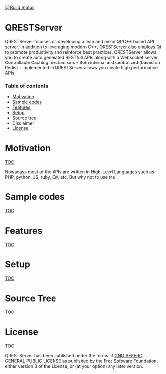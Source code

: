 [![Build Status](https://travis-ci.org/Targoman/QRESTServer.svg?branch=master)](https://travis-ci.org/Targoman/QRESTServer)

# QRESTServer

 QRESTServer focuses on developing a lean and mean Qt/C++ based API server.
 In addition to leveraging modern C++, QRESTServer also employs Qt to promote productivity and reinforce best practices.
 QRESTServer allows you to create auto generated RESTfull APIs along with a Websocket server.
 Controllable Caching mechanisms - Both internal and centralized (based on Redis) - implemented in QRESTServer allows you create high performance APIs.

 ### Table of contents
- [Motivation](#motivation)
- [Sample codes](#sample-codes)
- [Features](#features)
- [Setup](#setup)
- [Source tree](#source-tree)
- [Disclaimer](#disclaimer)
- [License](#license)


 # Motivation
 [TOC](#table-of-contents)

 Nowadays most of the APIs are written in High-Level Languages such as PHP, python, JS, ruby, C#, etc. But why not to use the

 # Sample codes
[TOC](#table-of-contents)

 # Features
[TOC](#table-of-contents)

# Setup
[TOC](#table-of-contents)


# Source Tree
 [TOC](#table-of-contents)


# License
[TOC](#table-of-contents)

QRESTServer has been published under the terms of [GNU AFFERO GENERAL PUBLIC LICENSE](./LICENSE) as published by the Free Software Foundation, either version 3 of the License, or (at your option) any later version.


